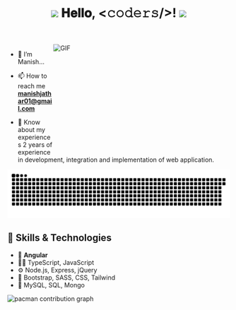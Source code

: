 <h1 align="center">
  <img src="GIF/Earth.gif" width="24px"/>
  𝐇𝐞𝐥𝐥𝐨, &lt;𝚌𝚘𝚍𝚎𝚛𝚜/&gt;!
  <img src="GIF/Hi.gif" width="40px" />
</h1>

<br/>
<br/>

<img align="right" height="250" width="400" alt="GIF" src="https://camo.githubusercontent.com/0499a9d17248b0ef56dae9a63b09b16cc07d7a02f579fdc0a7cb81975dafbebb/68747470733a2f2f6d69726f2e6d656469756d2e636f6d2f6d61782f3638302f302a37513379765349765f7430696f4a2d5a2e676966"/>

- 🌱 I’m Manish...
  
- 📫 How to reach me **manishjathar01@gmail.com**

- 📄 Know about my experiences 2 years of experience in development, integration and implementation of web application.

  
<img src="https://raw.githubusercontent.com/ManishJ001/ManishJ001/output/snake.svg" alt="Snake animation" />

###


## 🧰 Skills & Technologies

- 🌟 **Angular**
- 👨‍💻 TypeScript, JavaScript 
- ⚙️ Node.js, Express, jQuery
- 💅 Bootstrap, SASS, CSS, Tailwind
- 💽 MySQL, SQL, Mongo


<picture>
  <source media="(prefers-color-scheme: dark)" srcset="https://raw.githubusercontent.com/ManishJ001/ManishJ001/output/pacman-contribution-graph-dark.svg">
  <source media="(prefers-color-scheme: light)" srcset="https://raw.githubusercontent.com/ManishJ001/ManishJ001/output/pacman-contribution-graph.svg">
  <img alt="pacman contribution graph" src="https://raw.githubusercontent.com/ManishJ001/ManishJ001/output/pacman-contribution-graph.svg">
</picture>

###
